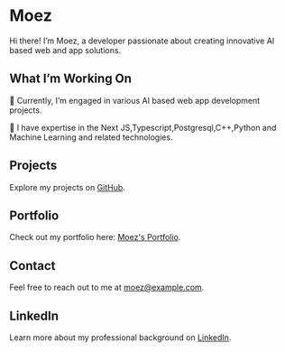 # Moez

Hi there! I’m Moez, a developer passionate about creating innovative AI based web and app solutions.

## What I’m Working On

🔭 Currently, I’m engaged in various AI based web app development projects.

🌱 I have expertise in the Next JS,Typescript,Postgresql,C++,Python and Machine Learning and related technologies.

## Projects

Explore my projects on [GitHub](https://github.com/moezthedev).

## Portfolio

Check out my portfolio here: [Moez's Portfolio](https://moezin.tech).

## Contact

Feel free to reach out to me at [moez@example.com](mailto:moizahsan5@gmail.com).

## LinkedIn

Learn more about my professional background on [LinkedIn](https://www.linkedin.com/in/moezdev/).
